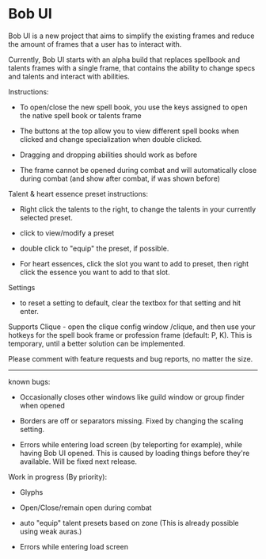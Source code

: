 # Bob UI
Bob UI is a new project that aims to simplify the existing frames and reduce the amount of frames that a user has to interact with.

Currently, Bob UI starts with an alpha build that replaces spellbook and talents frames with a single frame, that contains the ability to change specs and talents and interact with abilities.

Instructions:

 * To open/close the new spell book, you use the keys assigned to open the native spell book or talents frame

 * The buttons at the top allow you to view different spell books when clicked and change specialization when double clicked.

 * Dragging and dropping abilities should work as before

 * The frame cannot be opened during combat and will automatically close during combat (and show after combat, if was shown before)

 

Talent & heart essence preset instructions: 

 * Right click the talents to the right, to change the talents in your currently selected preset.

 * click to view/modify a preset

 * double click to "equip" the preset, if possible.

 * For heart essences, click the slot you want to add to preset, then right click the essence you want to add to that slot. 

 

Settings

 * to reset a setting to default, clear the textbox for that setting and hit enter.

 

Supports Clique - open the clique config window /clique, and then use your hotkeys for the spell book frame or profession frame (default: P, K). This is temporary, until a better solution can be implemented.

 

Please comment with feature requests and bug reports, no matter the size.

 

----------

 

known bugs:

 * Occasionally closes other windows like guild window or group finder when opened

 * Borders are off or separators missing. Fixed by changing the scaling setting.

 * Errors while entering load screen (by teleporting for example), while having Bob UI opened. This is caused by loading things before they're available. Will be fixed next release.

 

 Work in progress (By priority):

 * Glyphs

 * Open/Close/remain open during combat

 * auto "equip" talent presets based on zone (This is already possible using weak auras.)

 * Errors while entering load screen

